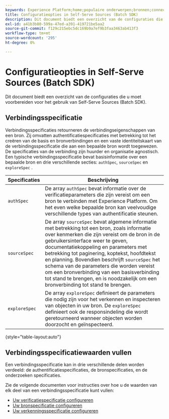 ```yaml
---
keywords: Experience Platform;home;populaire onderwerpen;bronnen;connectors;bronconnectors;bronnen sdk;sdk;SDK
title: Configuratieopties in Self-Serve Sources (Batch SDK)
description: Dit document biedt een overzicht van de configuraties die u moet voorbereiden voor het gebruik van Self-Serve Sources (Batch SDK).
exl-id: a41b3b80-599a-47ed-a391-419721be5aa2
source-git-commit: f129c215ebc5dc169b9a7ef9b3faa3463ab413f3
workflow-type: tm+mt
source-wordcount: '295'
ht-degree: 0%

---
```


# Configuratieopties in Self-Serve Sources (Batch SDK)

Dit document biedt een overzicht van de configuraties die u moet voorbereiden voor het gebruik van Self-Serve Sources (Batch SDK).

## Verbindingsspecificatie

Verbindingsspecificaties retourneren de verbindingseigenschappen van een bron. Zij omvatten authentificatiespecificaties met betrekking tot het creëren van de basis en bronverbindingen en een vaste identiteitskaart van de verbindingsspecificatie die aan een bepaalde bron wordt toegewezen. De specificaties van de verbinding zijn huurder en organisatie agnostisch. Een typische verbindingsspecificatie bevat basisinformatie over een bepaalde bron en drie verschillende secties: `authSpec`, `sourceSpec` en `exploreSpec` .

| Specificaties | Beschrijving |
| --- | --- |
| `authSpec` | De array `authSpec` bevat informatie over de verificatieparameters die zijn vereist om een bron te verbinden met Experience Platform. Om het even welke bepaalde bron kan veelvoudige verschillende types van authentificatie steunen. |
| `sourceSpec` | De array `sourceSpec` bevat algemene informatie met betrekking tot een bron, zoals informatie over kenmerken die zijn vereist om de bron in de gebruikersinterface weer te geven, documentatiekoppeling en parameters met betrekking tot paginering, koptekst, hoofdtekst en planning. Bovendien beschrijft `sourceSpec` het schema van de parameters die worden vereist om een bronverbinding van een basisverbinding tot stand te brengen, en is noodzakelijk om een bronverbinding tot stand te brengen. |
| `exploreSpec` | De array `exploreSpec` definieert de parameters die nodig zijn voor het verkennen en inspecteren van objecten in uw bron. De `exploreSpec` definieert ook de responsindeling die wordt geretourneerd wanneer objecten worden doorzocht en geïnspecteerd. |

{style="table-layout:auto"}

## Verbindingsspecificatiewaarden vullen

Een verbindingsspecificatie kan in drie verschillende delen worden verdeeld: de authentificatiespecificaties, de bronspecificaties, en de onderzoeken specificaties.

Zie de volgende documenten voor instructies over hoe u de waarden van elk deel van een verbindingsspecificatie kunt vullen:

* [Uw verificatiespecificatie configureren](./authspec.md)
* [Uw bronspecificatie configureren](./sourcespec.md)
* [Uw verkenningsspecificatie configureren](./explorespec.md)
